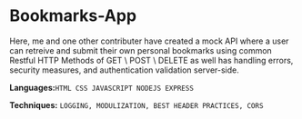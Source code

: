 # Bookmarks-App
Here, me and one other contributer have created a mock API where a user can retreive and submit their own personal bookmarks using common Restful HTTP Methods of GET \ POST \ DELETE as well has handling errors, security measures, and authentication validation server-side.

**Languages:**`HTML CSS JAVASCRIPT NODEJS EXPRESS `

**Techniques:** `LOGGING, MODULIZATION, BEST HEADER PRACTICES, CORS`
